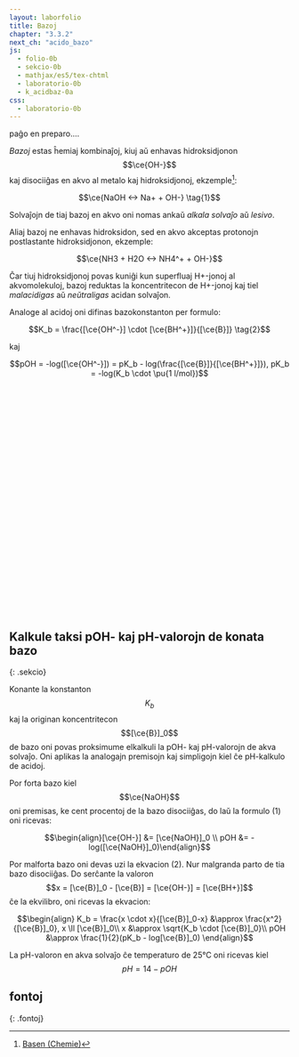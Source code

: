 ```yaml
---
layout: laborfolio
title: Bazoj
chapter: "3.3.2"
next_ch: "acido_bazo"
js:
  - folio-0b
  - sekcio-0b 
  - mathjax/es5/tex-chtml
  - laboratorio-0b
  - k_acidbaz-0a
css:
  - laboratorio-0b
---
```

<!--
https://de.wikipedia.org/wiki/Universalindikator
https://en.wikipedia.org/wiki/Universal_indicator

http://www.ewt-wasser.de/de/wissen/konzentrationsangaben-einheitenumrechnung.html

-->

paĝo en preparo....


*Bazoj* estas ĥemiaj kombinaĵoj, kiuj aŭ enhavas hidroksidjonon $$\ce{OH-}$$ kaj disociiĝas en akvo al metalo kaj hidroksidjonoj, ekzemple[^cd]:

$$\ce{NaOH <-> Na+ + OH-} \tag{1}$$

Solvaĵojn de tiaj bazoj en akvo oni nomas ankaŭ *alkala solvaĵo* aŭ *lesivo*.

Aliaj bazoj ne enhavas hidroksidon, sed en akvo akceptas protonojn postlastante hidroksidjonon, ekzemple:

$$\ce{NH3 + H2O <-> NH4^+ + OH-}$$

Ĉar tiuj hidroksidjonoj povas kuniĝi kun superfluaj H+-jonoj al akvomolekuloj, bazoj reduktas la koncentritecon de H+-jonoj kaj tiel *malacidigas* aŭ *neŭtraligas* acidan solvaĵon.

Analoge al acidoj oni difinas bazokonstanton per formulo:

$$K_b = \frac{[\ce{OH^-}] \cdot [\ce{BH^+}]}{[\ce{B}]} \tag{2}$$

kaj

$$pOH = -log([\ce{OH^-}]) = pK_b - log(\frac{[\ce{B}]}{[\ce{BH^+}]}), pK_b = -log(K_b \cdot \pu{1 l/mol})$$

<!--
https://de.wikipedia.org/wiki/Dissoziation_(Chemie)
Ka*Kb = 10e-14
=> pOH, valoro, sumo pH + pOH = 14 / Kw Kdiss... 
https://www.chemie.de/lexikon/PH-Wert.html
https://de.wikipedia.org/wiki/PH-Wert#pOH-Wert
-->


<!--

- gusto
- hidroksidjonoj hidrogenitaj en akva solvaĵo 
- mezureblo per kolorŝanĝo
- koncentriĝo / logaritma skalo: pH7: H+ 0,000001 mol/l 
- akvo: H2O(l) + H2O(l) -> H+(aq) + OH-(aq)          
   
-->


<script>
  let lab; // la laboratorio kaj iloj
  let bastono; // la vitra bastono por fari la pH-provon
  let indikilo; // la pH-iundikilo
  let substanco = "H₂O"; // la elektita substanco
  const ALTO = 240;
  const LARĜO = 300;

  substancoj = {   
    sango: [7.4,"hsl(0 90% 40%)",.8],
    saplesivo: [10,"hsl(60 90% 95%)",.75],
    intestsuko: [8,"hsl(100, 90%, 80%",.7],
    marakvo: [8,"hsl(200, 70%, 30%",.6],
    "NaOH 0,1 mol/l": [13,"hsl(270, 20%, 90%)",.2],
    "NaOH 0,01 mol/l": [12,"hsl(270, 20%, 90%)",.2],
    "NaOH 0,001 mol/l": [11,"hsl(270, 20%, 90%)",.2],
    "NaOH 0,0001 mol/l": [10,"hsl(270, 20%, 90%)",.2],
    "NaOH 0,00001 mol/l": [9,"hsl(270, 20%, 90%)",.2],
  }

  function substanc_elekto(subst) {
    // plenigu la glason
    substanco = subst;
    const ecoj = substancoj[subst];
    const enhavo = ĝi("#_glaso_provtubo_enhavo .likvo") || ĝi("#_glaso_provtubo_enhavo .__subst");
    Lab.a(enhavo,{class: "__subst", fill: ecoj[1], "fill-opacity": ecoj[2]}); 
    indikilo.makulo(7,true); // true: forigu makulon
    lab.movu(bastono,"B1");
    /*
    const makulo = ĝi("#indikilo .makulo") || ĝi("#indikilo .__makulo");
    Lab.a(makulo, {
      fill: '',
      "fill-opacity": 0
    })
    */
  }

  function pHprovo() {
    lab.movu(bastono,"B2");
    const ecoj = substancoj[substanco];
    indikilo.makulo(ecoj[0]); // kolorigu laŭ pH-valoro
    console.log(`${substanco}, pH: ${ecoj[0]}`);
    /*
    Lab.a(makulo, {
      class: "__makulo",
      fill: `hsl(${pHklr},70%,50%)`,
      "fill-opacity": .7
    });
    */
  }

  lanĉe(()=>{
    lab = new Laboratorio(ĝi("#eksperimento"),"fono",LARĜO,ALTO+10);

    // pH-indikilon maldekstre
    indikilo = Lab.indikilo();
    lab.metu(indikilo,{id: "maldekstre", x:(LARĜO)/2-80, y:ALTO-50});

    // vitra bastono unue por ke ĝi aperu "en" la provtubo
    bastono = Lab.bastono("bastono");
    lab.metu(bastono,{id: "B1", x:(LARĜO)/2+8+40, y:ALTO});
    lab.nova_loko({id: "B2", x:(LARĜO)/2, y:ALTO});

    // metu provtubon en la mezon
    const provtubo = Lab.provtubo("provtubo",1/6); // enhavo (5/6*150)
    lab.metu(provtubo,{id: "tablo", x:(LARĜO)/2+40, y:ALTO-5});

    // ni faru pH-provon se uzanto klakas ie
    // sur bastonon, provtubon aŭ pH-indikilon
    lab.klak_reago(bastono,pHprovo);
    lab.klak_reago(provtubo,pHprovo);
    lab.klak_reago(indikilo,pHprovo);

    // elekteblaj substancoj
    const btn_w = 70; btn_h = 16; 
    let dk_y = 10, md_y = 10;

    for (s of Object.keys(substancoj)) { 
      let btn;     
      if (s.startsWith("Na")) {
        btn = lab.butono(s,-10,md_y,btn_w+30,btn_h);
        md_y += btn_h + 4;
      } else {
        btn = lab.butono(s,LARĜO-btn_w+10,dk_y,btn_w,btn_h);
      dk_y += btn_h + 4;
      }
 
      lab.klak_reago({g: btn},(btn) => {
        const subst = btn.g.textContent;
        // forigu klason .premita de antaŭa butono...
        for (const b of ĉiuj("#eksperimento .butono")) {
          b.classList.remove("premita");
        }
        // montru nun elektitan substancon kaj butonon
        btn.g.classList.add("premita");
        substanc_elekto(subst);
      });
    }

  });

</script>

<svg id="eksperimento"
    version="1.1" 
    xmlns="http://www.w3.org/2000/svg" 
    xmlns:xlink="http://www.w3.org/1999/xlink" width="100%" viewBox="-10 -10 320 260">
 <style type="text/css">
    <![CDATA[
      .likvo {
        display: none;
      }
      .butono.premita rect {
        fill: #004b4b;
      }
    ]]>
  </style>
</svg>

## Kalkule taksi pOH- kaj pH-valorojn de konata bazo
{: .sekcio}

Konante la konstanton $$K_b$$ kaj la originan koncentritecon $$[\ce{B}]_0$$ de bazo oni povas proksimume elkalkuli la pOH- kaj pH-valorojn de akva solvaĵo. Oni aplikas la analogajn premisojn kaj simpligojn kiel ĉe pH-kalkulo de acidoj.


Por forta bazo kiel $$\ce{NaOH}$$ oni premisas, ke cent procentoj de la bazo disociiĝas, do laŭ la formulo (1) oni ricevas:

$$\begin{align}[\ce{OH-}] &= [\ce{NaOH}]_0 \\ pOH &= -log([\ce{NaOH}]_0)\end{align}$$

Por malforta bazo oni devas uzi la ekvacion (2). Nur malgranda parto de tia bazo disociiĝas. Do serĉante la valoron $$x = [\ce{B}]_0 - [\ce{B}] = [\ce{OH-}] = [\ce{BH+}]$$ ĉe la ekvilibro, oni ricevas la ekvacion:

$$\begin{align}
K_b = \frac{x \cdot x}{[\ce{B}]_0-x} &\approx \frac{x^2}{[\ce{B}]_0}, x \ll [\ce{B}]_0\\
x &\approx \sqrt{K_b \cdot [\ce{B}]_0}\\
pOH &\approx \frac{1}{2}(pK_b - log[\ce{B}]_0)
\end{align}$$

La pH-valoron en akva solvaĵo ĉe temperaturo de 25°C oni ricevas kiel $$pH = 14 - pOH$$

## fontoj
{: .fontoj}

[^cd]: [Basen (Chemie)](https://www.chemie.de/lexikon/Basen_%28Chemie%29.html)

